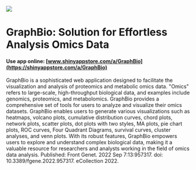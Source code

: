 ![](https://shiny-app-store3.s3.amazonaws.com/approvedapp/s677_SnjibRqmmoM2WrIgCoXOrVrqZGLUtHTBOtwohKHt_logo_482.jpg)



# GraphBio: Solution for Effortless Analysis Omics Data

#### Use app online: __[www.shinyappstore.com/a/GraphBio](https://shinyappstore.com/a/GraphBio)__

GraphBio is a sophisticated web application designed to facilitate the visualization and analysis of proteomics and metabolic omics data. "Omics" refers to large-scale, high-throughput biological data, and examples include genomics, proteomics, and metabolomics. GraphBio provides a comprehensive set of tools for users to analyze and visualize their omics datasets. GraphBio enables users to generate various visualizations such as heatmaps, volcano plots, cumulative distribution curves, chord plots, network plots, scatter plots, dot plots with two styles, MA plots, pie chart plots, ROC curves, Four Quadrant Diagrams, survival curves, cluster analyses, and venn plots. With its robust features, GraphBio empowers users to explore and understand complex biological data, making it a valuable resource for researchers and analysts working in the field of omics data analysis. Published: Front Genet. 2022 Sep 7:13:957317. doi: 10.3389/fgene.2022.957317. eCollection 2022.
